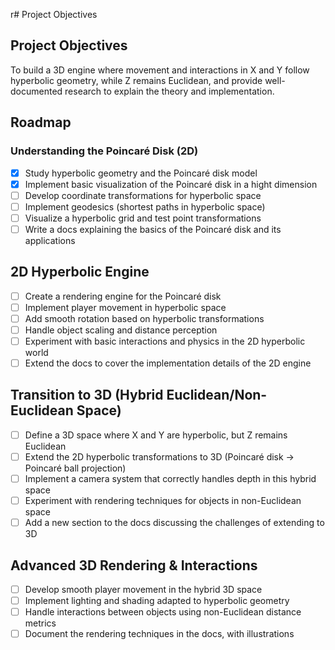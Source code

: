 r# Project Objectives

## Project Objectives

To build a 3D engine where movement and interactions in X and Y follow hyperbolic geometry, while Z remains Euclidean, and provide well-documented research to explain the theory and implementation.  

## Roadmap

### Understanding the Poincaré Disk (2D)  
- [x] Study hyperbolic geometry and the Poincaré disk model  
- [x] Implement basic visualization of the Poincaré disk in a hight dimension
- [ ] Develop coordinate transformations for hyperbolic space
- [ ] Implement geodesics (shortest paths in hyperbolic space)
- [ ] Visualize a hyperbolic grid and test point transformations
- [ ] Write a docs explaining the basics of the Poincaré disk and its applications

## 2D Hyperbolic Engine  
- [ ] Create a rendering engine for the Poincaré disk  
- [ ] Implement player movement in hyperbolic space  
- [ ] Add smooth rotation based on hyperbolic transformations  
- [ ] Handle object scaling and distance perception  
- [ ] Experiment with basic interactions and physics in the 2D hyperbolic world  
- [ ] Extend the docs to cover the implementation details of the 2D engine  

## Transition to 3D (Hybrid Euclidean/Non-Euclidean Space)  
- [ ] Define a 3D space where X and Y are hyperbolic, but Z remains Euclidean  
- [ ] Extend the 2D hyperbolic transformations to 3D (Poincaré disk → Poincaré ball projection)  
- [ ] Implement a camera system that correctly handles depth in this hybrid space  
- [ ] Experiment with rendering techniques for objects in non-Euclidean space  
- [ ] Add a new section to the docs discussing the challenges of extending to 3D  

## Advanced 3D Rendering & Interactions  
- [ ] Develop smooth player movement in the hybrid 3D space  
- [ ] Implement lighting and shading adapted to hyperbolic geometry  
- [ ] Handle interactions between objects using non-Euclidean distance metrics
- [ ] Document the rendering techniques in the docs, with illustrations